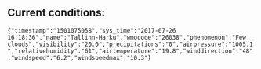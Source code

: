 ## Current conditions: 
 ``` {"timestamp":"1501075058","sys_time":"2017-07-26 16:18:36","name":"Tallinn-Harku","wmocode":"26038","phenomenon":"Few clouds","visibility":"20.0","precipitations":"0","airpressure":"1005.1","relativehumidity":"61","airtemperature":"19.8","winddirection":"48","windspeed":"6.2","windspeedmax":"10.3"} ```
